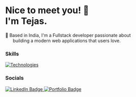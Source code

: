 Nice to meet you! 👋 <br/>
I'm Tejas.
========================================================================================================================================

🚀 Based in India, I'm a Fullstack developer passionate about <br/>
&nbsp;&nbsp;&nbsp;&nbsp;&nbsp;    building a modern web applications that users love.
<br/>

### Skills

[![Technologies](https://skillicons.dev/icons?i=html,css,js,tailwindcss,react,git,nodejs,express,mongodb,mysql)](https://skillicons.dev)


### Socials

<div id="badges">
  <a href="https://www.linkedin.com/in/tejas-banait/">
    <img src="https://img.shields.io/badge/LinkedIn-blue?style=for-the-badge&logo=linkedin&logoColor=white" alt="LinkedIn Badge"/>
  </a>
  <a href="https://tejasb-portfolio.vercel.app/">
    <img src="https://img.shields.io/badge/Portfolio-black?style=for-the-badge&logo=firefox&logoColor=white" alt="Portfolio Badge"/>
</a>
</div>

